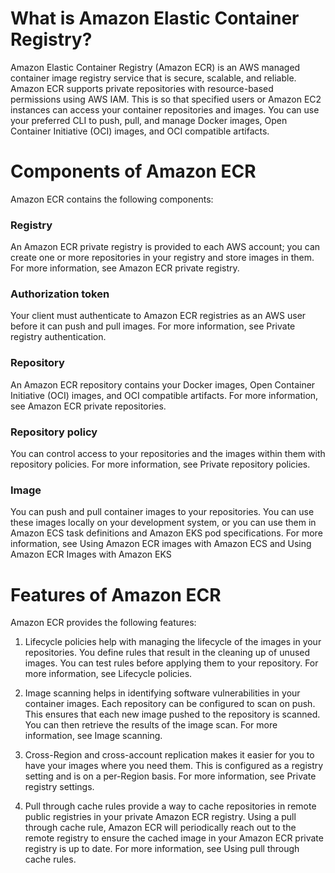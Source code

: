 # What is Amazon Elastic Container Registry?
Amazon Elastic Container Registry (Amazon ECR) is an AWS managed container image registry service that is secure, scalable, and reliable. Amazon ECR supports private repositories with resource-based permissions using AWS IAM. This is so that specified users or Amazon EC2 instances can access your container repositories and images. You can use your preferred CLI to push, pull, and manage Docker images, Open Container Initiative (OCI) images, and OCI compatible artifacts.
# Components of Amazon ECR
Amazon ECR contains the following components:

### Registry
An Amazon ECR private registry is provided to each AWS account; you can create one or more repositories in your registry and store images in them. For more information, see Amazon ECR private registry.

### Authorization token
Your client must authenticate to Amazon ECR registries as an AWS user before it can push and pull images. For more information, see Private registry authentication.

### Repository
An Amazon ECR repository contains your Docker images, Open Container Initiative (OCI) images, and OCI compatible artifacts. For more information, see Amazon ECR private repositories.

### Repository policy
You can control access to your repositories and the images within them with repository policies. For more information, see Private repository policies.

### Image
You can push and pull container images to your repositories. You can use these images locally on your development system, or you can use them in Amazon ECS task definitions and Amazon EKS pod specifications. For more information, see Using Amazon ECR images with Amazon ECS and Using Amazon ECR Images with Amazon EKS

# Features of Amazon ECR
Amazon ECR provides the following features:

1) Lifecycle policies help with managing the lifecycle of the images in your repositories. You define rules that result in the cleaning up of unused images. You can test rules before applying them to your repository. For more information, see Lifecycle policies.

2) Image scanning helps in identifying software vulnerabilities in your container images. Each repository can be configured to scan on push. This ensures that each new image pushed to the repository is scanned. You can then retrieve the results of the image scan. For more information, see Image scanning.

3) Cross-Region and cross-account replication makes it easier for you to have your images where you need them. This is configured as a registry setting and is on a per-Region basis. For more information, see Private registry settings.

4) Pull through cache rules provide a way to cache repositories in remote public registries in your private Amazon ECR registry. Using a pull through cache rule, Amazon ECR will periodically reach out to the remote registry to ensure the cached image in your Amazon ECR private registry is up to date. For more information, see Using pull through cache rules.


